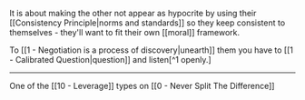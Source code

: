 It is about making the other not appear as hypocrite by using their [[Consistency Principle|norms and standards]] so they keep consistent to themselves - they'll want to fit their own [[moral]] framework.

To [[1 - Negotiation is a process of discovery|unearth]] them you have to [[1 - Calibrated Question|question]] and listen[^1 openly.]

---

One of the [[10 - Leverage]] types on [[0 - Never Split The Difference]]

[^1]: [[6 - Listening to the other]] and [[11 - Listening is not a passive activity]]